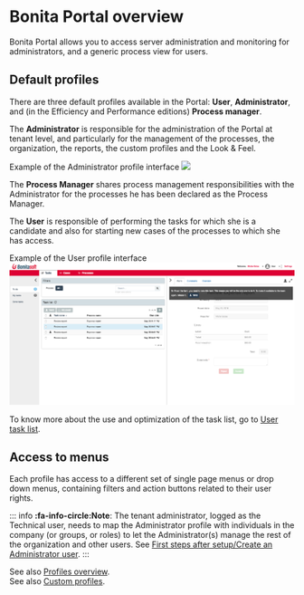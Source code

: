 # Bonita Portal overview

Bonita Portal allows you to access server administration and monitoring for administrators, and a generic process view for users.

## Default profiles

There are three default profiles available in the Portal: **User**, **Administrator**, and (in the Efficiency and Performance editions) **Process manager**.

The **Administrator** is responsible for the administration of the Portal at tenant level, and particularly for the management of the processes, the organization, the reports, the custom profiles and the Look & Feel.

Example of the Administrator profile interface
![](images/images-6_0/admin_view7.1.png)<!--{.img-responsive}-->

The **Process Manager** shares process management responsibilities with the Administrator for the processes he has been declared as the Process Manager.

The **User** is responsible of performing the tasks for which she is a candidate and also for starting new cases of the processes to which she has access.

Example of the User profile interface
![](images/user_tasklist.png)<!--{.img-responsive}-->

To know more about the use and optimization of the task list, go to [User task list](user-task-list.md).

## Access to menus

Each profile has access to a different set of single page menus or drop down menus, containing filters and action buttons related to their user rights.

::: info
**:fa-info-circle:Note**: The tenant administrator, logged as the Technical user, needs to map the Administrator profile with individuals in the company (or groups, or roles) to let the Administrator(s) manage the rest of the organization and other users. See [First steps after setup/Create an Administrator user](first-steps-after-setup.md).
:::

See also [Profiles overview](profiles-overview.md).  
See also [Custom profiles](custom-profiles.md).
